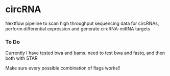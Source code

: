 # circRNA
Nextflow pipeline to scan high throughput sequencing data for circRNAs, perform differential expression and generate circRNA-miRNA targets

### To Do
Currently I have tested bwa and bams. need to test bwa and fastq, and then both with STAR

Make sure every possible combination of flags works!! 
